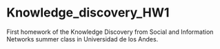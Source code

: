 # Knowledge_discovery_HW1
First homework of the Knowledge Discovery from Social and Information Networks summer class in Universidad de los Andes.
